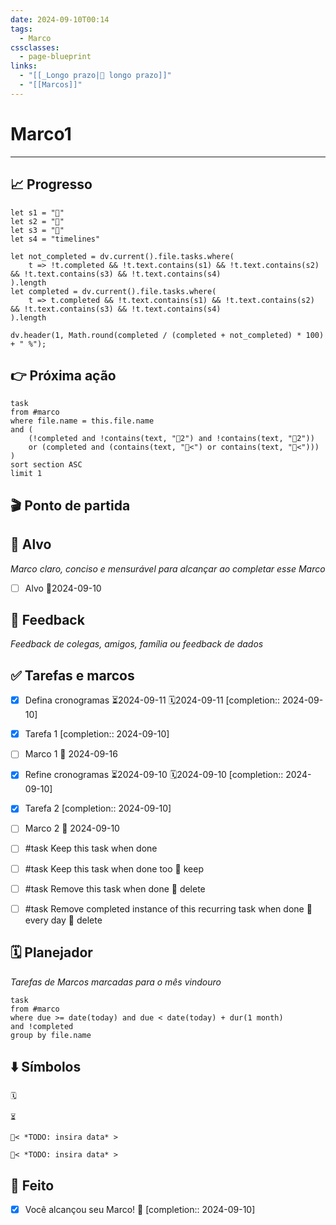 ```yaml
---
date: 2024-09-10T00:14
tags:
  - Marco
cssclasses:
  - page-blueprint
links:
  - "[[_Longo prazo|📆 longo prazo]]"
  - "[[Marcos]]"
---
```

# Marco1

---

## 📈 Progresso

```dataviewjs
let s1 = "🎯"
let s2 = "🏁"
let s3 = "🎉"
let s4 = "timelines"

let not_completed = dv.current().file.tasks.where(
	t => !t.completed && !t.text.contains(s1) && !t.text.contains(s2) && !t.text.contains(s3) && !t.text.contains(s4)
).length
let completed = dv.current().file.tasks.where(
	t => t.completed && !t.text.contains(s1) && !t.text.contains(s2) && !t.text.contains(s3) && !t.text.contains(s4)
).length

dv.header(1, Math.round(completed / (completed + not_completed) * 100) + " %");
```


## 👉 Próxima ação

```dataview
task
from #marco
where file.name = this.file.name
and ( 
	(!completed and !contains(text, "🏁2") and !contains(text, "🎯2")) 
	or (completed and (contains(text, "🏁<") or contains(text, "🎯<")))
)
sort section ASC
limit 1
```


## 🎬 Ponto de partida




## 🎯 Alvo

*Marco claro, conciso e mensurável para alcançar ao completar esse Marco*
- [ ] Alvo 🎯2024-09-10


## 🔁 Feedback

*Feedback de colegas, amigos, família ou feedback de dados*




## ✅ Tarefas e marcos

- [x] Defina cronogramas ⏳2024-09-11 🗓2024-09-11 [completion:: 2024-09-10]
- [x] Tarefa 1 [completion:: 2024-09-10]
- [ ] Marco 1 🏁 2024-09-16

- [x] Refine cronogramas ⏳2024-09-10 🗓2024-09-10 [completion:: 2024-09-10]
- [x] Tarefa 2 [completion:: 2024-09-10]
- [ ] Marco 2 🏁 2024-09-10
- [ ] #task Keep this task when done
- [ ] #task Keep this task when done too 🏁 keep
- [ ] #task Remove this task when done 🏁 delete
- [ ] #task Remove completed instance of this recurring task when done 🔁 every day 🏁 delete



## 🗓 Planejador

*Tarefas de Marcos marcadas para o mês vindouro*
```dataview
task
from #marco
where due >= date(today) and due < date(today) + dur(1 month)
and !completed
group by file.name
```


## ⬇️ Símbolos

```Due
🗓
```
```Scheduled
⏳
```
```Milestone
🏁< *TODO: insira data* >
```
```Target
🎯< *TODO: insira data* >
```


## 🥳 Feito

- [x] Você alcançou seu Marco! 🎉 [completion:: 2024-09-10]